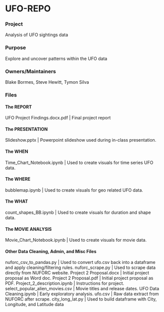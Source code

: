 # UFO-REPO

### Project
Analysis of UFO sightings data

### Purpose
Explore and uncover patterns within the UFO data

### Owners/Maintainers
Blake Bormes, Steve Hewitt, Tymon Silva    

### Files
#### The REPORT
UFO Project Findings.docx.pdf | Final project report

#### The PRESENTATION
Slideshow.pptx | Powerpoint slideshow used during in-class presentation.

#### The WHEN
Time_Chart_Notebook.ipynb | Used to create visuals for time series UFO data.

#### The WHERE
bubblemap.ipynb | Used to create visuals for geo related UFO data.

#### The WHAT
count_shapes_BB.ipynb | Used to create visuals for duration and shape data.

#### The MOVIE ANALYSIS
Movie_Chart_Notebook.ipynb | Used to create visuals for movie data.

#### Other Data Cleaning, Admin, and Misc Files
nuforc_csv_to_pandas.py | Used to convert ufo.csv back into a dataframe and apply cleaning/filtering rules.
nuforc_scrape.py | Used to scrape data directly from NUFORC website.
Project 2 Proposal.docx | Initial project proposal as Word doc.
Project 2 Proposal.pdf | Initial project proposal as PDF.
Project_2_description.ipynb | Instructions for project.
select_popular_alien_movies.csv | Movie titles and release dates.
UFO Data Cleaning.ipynb | Early exploratory analysis.
ufo.csv | Raw data extract from NUFORC after scrape.
city_long_lat.py | Used to build dataframe with City, Longitude, and Latitude data